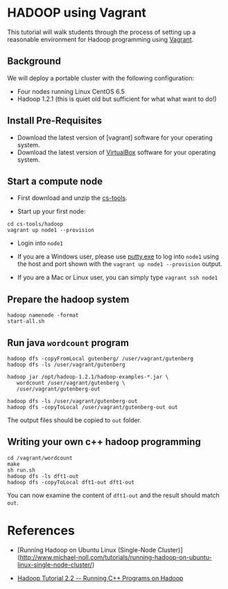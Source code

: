 # HADOOP using Vagrant

This tutorial will walk students through the process of setting up a reasonable environment for Hadoop programming using [Vagrant](http://www.vagrantup.com).  

## Background

We will deploy a portable cluster with the following configuration:
* Four nodes running Linux CentOS 6.5
* Hadoop 1.2.1 (this is quiet old but sufficient for what what want to do!)

## Install Pre-Requisites

* Download the latest version of [vagrant] software for your operating system.
* Download the latest version of [VirtualBox](http://virtualbox.org) software for your operating system.

## Start a compute node

* First download and unzip the [cs-tools](https://github.com/csula/cs-tools/archive/master.zip).

* Start up your first node:

```
cd cs-tools/hadoop
vagrant up node1 --provision
```

* Login into `node1`

* If you are a Windows user, please use [putty.exe](http://www.chiark.greenend.org.uk/~sgtatham/putty/download.html) to log into `node1` using the host and port shown with the `vagrant up node1 --provision` output.

* If you are a Mac or Linux user, you can simply type `vagrant ssh node1`

## Prepare the hadoop system

```
hadoop namenode -format
start-all.sh
```

## Run java `wordcount` program

```
hadoop dfs -copyFromLocal gutenberg/ /user/vagrant/gutenberg
hadoop dfs -ls /user/vagrant/gutenberg

hadoop jar /opt/hadoop-1.2.1/hadoop-examples-*.jar \
   wordcount /user/vagrant/gutenberg \
   /user/vagrant/gutenberg-out

hadoop dfs -ls /user/vagrant/gutenberg-out
hadoop dfs -copyToLocal /user/vagrant/gutenberg-out out
```

The output files should be copied to `out` folder.

## Writing your own c++ hadoop programming

```
cd /vagrant/wordcount
make
sh run.sh
hadoop dfs -ls dft1-out
hadoop dfs -copyToLocal dft1-out dft1-out
```

You can now examine the content of `dft1-out` and the result should match `out`.

# References

* [Running Hadoop on Ubuntu Linux (Single-Node Cluster)] (http://www.michael-noll.com/tutorials/running-hadoop-on-ubuntu-linux-single-node-cluster/)

* [Hadoop Tutorial 2.2 -- Running C++ Programs on Hadoop](http://www.science.smith.edu/dftwiki/index.php/Hadoop_Tutorial_2.2_--_Running_C++_Programs_on_Hadoop)
